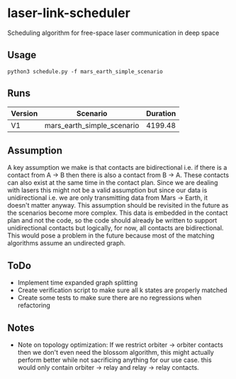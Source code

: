# laser-link-scheduler
Scheduling algorithm for free-space laser communication in deep space

## Usage
```
python3 schedule.py -f mars_earth_simple_scenario
```

## Runs
| Version | Scenario                   | Duration |
|---------|----------------------------|----------|
| V1      | mars_earth_simple_scenario | 4199.48  |

## Assumption
A key assumption we make is that contacts are bidirectional i.e. if there is a contact from A -> B
then there is also a contact from B -> A. These contacts can also exist at the same time in the contact plan. Since we are dealing
with lasers this might not be a valid assumption but since our data is unidirectional i.e. we are only
transmitting data from Mars -> Earth, it doesn't matter anyway. This assumption should be revisited in the future
as the scenarios become more complex. This data is embedded in the contact plan and not the code, so the code should
already be written to support unidirectional contacts but logically, for now, all contacts are bidirectional. This would pose a problem in the future because most of the matching algorithms assume an undirected graph.

## ToDo
- Implement time expanded graph splitting
- Create verification script to make sure all k states are properly matched
- Create some tests to make sure there are no regressions when refactoring

## Notes
- Note on topology optimization: If we restrict orbiter -> orbiter contacts then we don't even need the blossom algorithm, this might actually perform better while not sacrificing anything for our use case. this would only contain orbiter -> relay and relay -> relay contacts.
